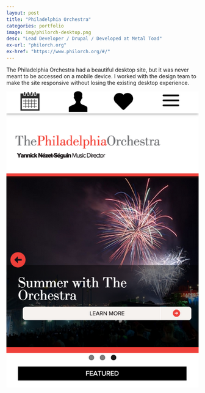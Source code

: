 ```yaml
---
layout: post
title: "Philadelphia Orchestra"
categories: portfolio
image: img/philorch-desktop.png
desc: "Lead Developer / Drupal / Developed at Metal Toad"
ex-url: "philorch.org"
ex-href: "https://www.philorch.org/#/"
---
```


The Philadelphia Orchestra had a beautiful desktop site, but it was never meant to be accessed on a mobile device. I worked with the design team  to make the site responsive without losing the existing desktop experience.

[![philorch-mobile](/img/philorch-mobile.png "Philadelphia Orchestra Mobile Site")](https://www.philorch.org/#/)
